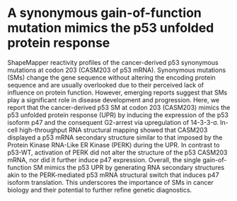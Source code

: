 # A synonymous gain-of-function mutation mimics the p53 unfolded protein response
ShapeMapper reactivity profiles of the cancer-derived p53 synonymous mutations at codon 203 (CASM203 of p53 mRNA).
Synonymous mutations (SMs) change the gene sequence without altering the encoding protein sequence and are usually overlooked due to their perceived lack of influence on protein function. However, emerging reports suggest that SMs play a significant role in disease development and progression. Here, we report that the cancer-derived p53 SM at codon 203 (CASM203) mimics the p53 unfolded protein response (UPR) by inducing the expression of the p53 isoform p47 and the consequent G2-arrest via upregulation of 14-3-3-σ.  In-cell high-throughput RNA structural mapping showed that CASM203 displayed a p53 mRNA secondary structure similar to that imposed by the Protein Kinase RNA-Like ER Kinase (PERK) during the UPR. In contrast to p53-WT, activation of PERK did not alter the structure of the p53 CASM203 mRNA, nor did it further induce p47 expression. Overall, the single gain-of-function SM mimics the p53 UPR by generating RNA secondary structures akin to the PERK-mediated p53 mRNA structural switch that induces p47 isoform translation. This underscores the importance of SMs in cancer biology and their potential to further refine genetic diagnostics. 
